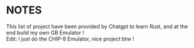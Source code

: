 # NOTES

This list of project have been provided by Chatgpt to learn Rust, and at the end build my own GB Emulator !   
Edit: I just do the CHIP-8 Emulator, nice project btw !


